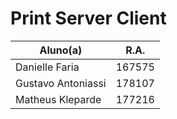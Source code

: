 # Print Server Client

|Aluno(a) | R.A. |
|--|--|
| Danielle Faria | 167575 |
| Gustavo Antoniassi | 178107 |
| Matheus Kleparde | 177216 |
